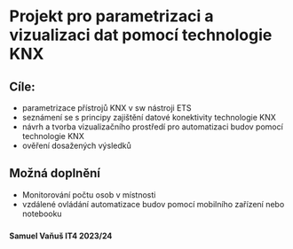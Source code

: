 # Projekt pro parametrizaci a vizualizaci dat pomocí technologie KNX
## Cíle:
* parametrizace přístrojů KNX v sw nástroji ETS 
* seznámení se s principy zajištění datové konektivity technologie KNX
* návrh a tvorba vizualizačního prostředí pro automatizaci budov pomocí technologie KNX 
* ověření dosažených výsledků
## Možná doplnění
* Monitorování počtu osob v místnosti
* vzdálené ovládání automatizace budov pomocí mobilního zařízení nebo notebooku
###
**Samuel Vaňuš IT4 2023/24**
